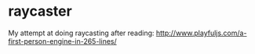 # raycaster
My attempt at doing raycasting after reading: http://www.playfuljs.com/a-first-person-engine-in-265-lines/
